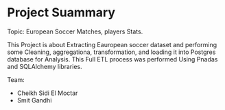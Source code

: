 # Project Suammary

Topic:
            European Soccer Matches, players Stats.

This Project is about Extracting Eauropean soccer dataset and performing some Cleaning, aggregationa, transformation, and loading it into Postgres database for Analysis.
This Full ETL process was performed Using Pnadas and SQLAlchemy libraries. 

Team:
-	Cheikh Sidi El Moctar
-	Smit Gandhi
